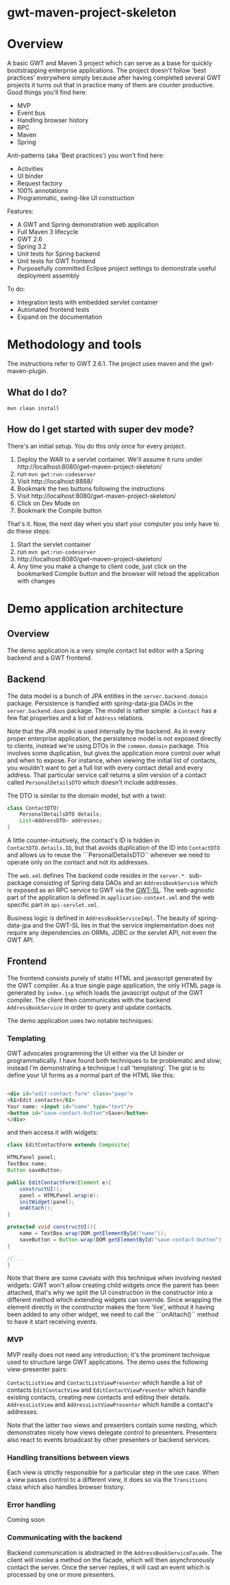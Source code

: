 gwt-maven-project-skeleton
==========================

# Overview

A basic GWT and Maven 3 project which can serve as a base for quickly bootstrapping enterprise applications. The project doesn't follow 'best practices' everywhere  simply because after having completed several GWT projects it turns out that in practice many of them are counter productive. Good things you'll find here:

* MVP
* Event bus
* Handling browser history
* RPC
* Maven
* Spring

Anti-patterns (aka 'Best practices') you won't find here:

* Activities
* UI binder
* Request factory
* 100% annotations
* Programmatic, swing-like UI construction

Features:

* A GWT and Spring demonstration web application
* Full Maven 3 lifecycle 
* GWT 2.6
* Spring 3.2
* Unit tests for Spring backend
* Unit tests for GWT frontend 
* Purposefully committed Eclipse project settings to demonstrate useful deployment assembly

To do:

* Integration tests with embedded servlet container
* Automated frontend tests
* Expand on the documentation

# Methodology and tools

The instructions refer to GWT 2.6.1. The project uses maven and the gwt-maven-plugin.

## What do I do?

```mvn clean install```

## How do I get started with super dev mode?

There's an initial setup. You do this only once for every project.

1. Deploy the WAR to a servlet container. We'll assume it runs under http://localhost:8080/gwt-maven-project-skeleton/
2. run ```mvn gwt:run-codeserver```
3. Visit http://localhost:8888/
4. Bookmark the two buttons following the instructions
5. Visit http://localhost:8080/gwt-maven-project-skeleton/
6. Click on Dev Mode on
7. Bookmark the Compile button

That's it. Now, the next day when you start your computer you only have to do these steps:

1. Start the servlet container
2. run ```mvn gwt:run-codeserver```
3. http://localhost:8080/gwt-maven-project-skeleton/
4. Any time you make a change to client code, just click on the bookmarked Compile button and the browser will reload the application with changes

# Demo application architecture

## Overview

The demo application is a very simple contact list editor with a Spring backend and a GWT frontend.

## Backend

 The data model is a bunch of JPA entities in the ```server.backend.domain``` package.
Persistence is handled with spring-data-jpa DAOs in the ```server.backend.daos``` package.
The model is rather simple: a ```Contact``` has a few flat properties and a list of ```Address``` relations.

Note that the JPA model is used internally by the backend. As in every proper enterprise application, the persistence model is not exposed directly to clients,
instead we're using DTOs in the ```common.domain``` package. This involves some duplication, but gives the application more control over what and when to expose.
For instance, when viewing the initial list of contacts, you wouldn't want to get a full list with every contact detail and every address. That particular service call returns a slim version of a contact called ```PersonalDetailsDTO``` which doesn't include addresses.

The DTO is similar to the domain model, but with a twist:

```java
class ContactDTO{
	PersonalDetailsDTO details;
	List<AddressDTO> addresses;
}
```

A little counter-intuitively, the contact's ID is hidden in ```ContactDTO.details.ID```, but that avoids duplication of the ID into ```ContactDTO``` and allows us to reuse the ```PersonalDetailsDTO`` wherever we need to operate only on the contact and not its addresses.


The ```web.xml``` defines 
The backend code resides in the ```server.* ``` sub-package consisting of Spring data DAOs and an ```AddressBookService``` which is exposed as an
RPC service to GWT via the [GWT-SL](https://github.com/ggeorgovassilis/gwt-sl). The web-agnostic part of the application is defined in ```application-context.xml``` and the web specific part in ```api-servlet.xml```.

Business logic is defined in ```AddressBookServiceImpl```. The beauty of spring-data-jpa and the GWT-SL lies in that the service implementation does not require any dependencies on ORMs, JDBC or the servlet API, not even the GWT API.

## Frontend

The frontend consists purely of static HTML and javascript generated by the GWT compiler. As a true single page application, the only HTML page is generated by ```index.jsp``` which loads the javascript output of the GWT compiler. The client then communicates with the backend ```AddressBookService``` in order to query and update contacts.

The demo application uses two notable techniques:

### Templating

GWT advocates programming the UI either via the UI binder or programmatically. I have found both techniques to be problematic and slow; instead I'm demonstrating a technique I call 'templating'. The gist is to define your UI forms as a normal part of the HTML like this:

```html

<div id="edit-contact-form" class="page">
<h1>Edit contacts</h1>
Your name: <input id="name" type="text"/>
<button id="save-contact-button">Save</button>
</div>
```
and then access it with widgets:

```java
class EditContactForm extends Composite{

HTMLPanel panel;
TextBox name;
Button saveButton;

public EditContactForm(Element e){
	constructUI();
	panel = HTMLPanel.wrap(e);
	initWidget(panel);
	onAttach();
}

protected void constructUI(){
	name = TextBox.wrap(DOM.getElementById("name"));
	saveButton = Button.wrap(DOM.getElementById("save-contact-button"));	
}

//...
}

```

Note that there are some caveats with this technique when involving nested widgets: GWT won't allow creating child widgets once the parent has been attached, that's why we split the UI construction in the constructor into a different method which extending widgets can override. Since wrapping the element directly in the constructor makes the form 'live', without it having been added to any other widget, we need to call the ```onAttach()`` method to have it start receiving events. 

### MVP

MVP really does not need any introduction; it's the prominent technique used to structure large GWT applications. The demo uses the following view-presenter pairs:

```ContactListView``` and ```ContactListViewPresenter``` which handle a list of contacts
```EditContactView``` and ```EditContactViewPresenter``` which handle existing contacts, creating new contacts and editing their details.
```AddressListView``` and ```AddressListViewPresenter``` which handle a contact's addresses.

Note that the latter two views and presenters contain some nesting, which demonstrates nicely how views delegate control to presenters. Presenters also react to events broadcast by other presenters or backend services.

### Handling transitions between views

Each view is strictly responsible for a particular step in the use case. When a view passes control to a different view, it does so via the ```Transitions``` class
which also handles browser history.

### Error handling

Coming soon

### Communicating with the backend

Backend communication is abstracted in the ```AddressBookServiceFacade```. The client will invoke a method on the facade, which will then asynchronously contact the server. Once the server replies, it will cast an event which is processed by one or more presenters.